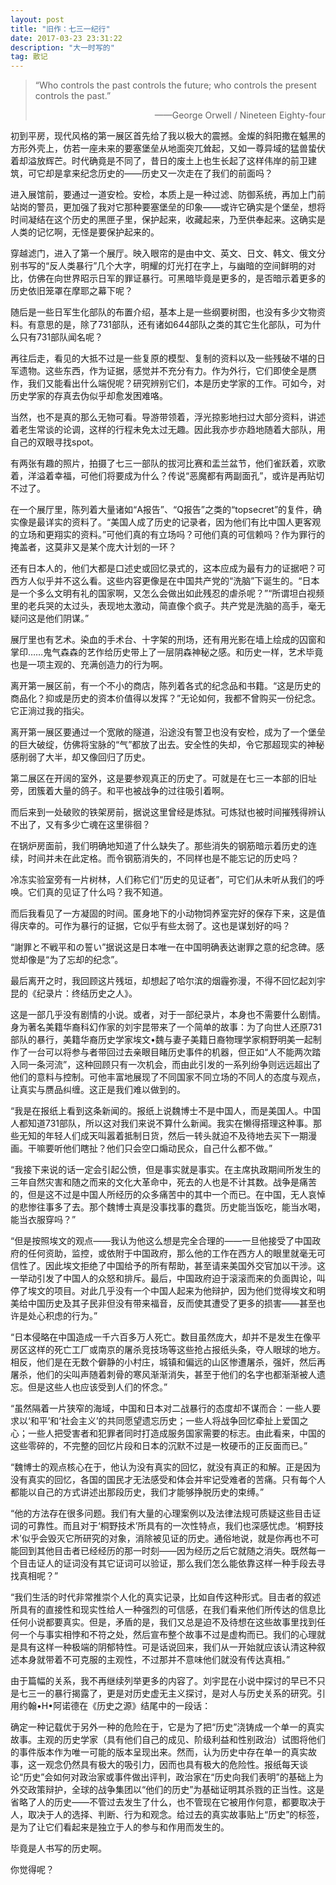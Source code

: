 ```yaml
---
layout: post
title: "旧作：七三一纪行"
date: 2017-03-23 23:31:22
description: "大一时写的"
tag: 散记
---
```


> “Who controls the past controls the future; who controls the present controls the past.”
> 
> <p style="text-align:right">——George Orwell / Nineteen Eighty-four</p>

初到平房，现代风格的第一展区首先给了我以极大的震撼。金燦的斜阳撒在魆黑的方形外壳上，仿若一座未来的要塞堡垒从地面突兀耸起，又如一尊异域的猛兽蛰伏着却溢放辉芒。时代确竟是不同了，昔日的废土上也生长起了这样伟岸的前卫建筑，可它却是拿来纪念历史的——历史又一次走在了我们的前面吗？

进入展馆前，要通过一道安检。安检，本质上是一种过滤、防御系统，再加上门前站岗的警员，更加强了我对它那种要塞堡垒的印象——或许它确实是个堡垒，想将时间凝结在这个历史的黑匣子里，保护起来，收藏起来，乃至供奉起来。这确实是人类的记忆啊，无怪是要保护起来的。

穿越滤门，进入了第一个展厅。映入眼帘的是由中文、英文、日文、韩文、俄文分别书写的“反人类暴行”几个大字，明耀的灯光打在字上，与幽暗的空间鲜明的对比，仿佛在向世界昭示日军的罪证暴行。可黑暗毕竟是更多的，是否暗示着更多的历史依旧笼罩在摩耶之幕下呢？

随后是一些日军生化部队的布置介绍，基本上是一些纲要树图，也没有多少文物资料。有意思的是，除了731部队，还有诸如644部队之类的其它生化部队，可为什么只有731部队闻名呢？

再往后走，看见的大抵不过是一些复原的模型、复制的资料以及一些残破不堪的日军遗物。这些东西，作为证据，感觉并不充分有力。作为外行，它们即使全是赝作，我们又能看出什么端倪呢？研究辨别它们，本是历史学家的工作。可如今，对历史学家的存真去伪似乎却愈发困难咯。

当然，也不是真的那么无物可看。导游带领着，浮光掠影地扫过大部分资料，讲述着老生常谈的论调，这样的行程未免太过无趣。因此我亦步亦趋地随着大部队，用自己的双眼寻找spot。

有两张有趣的照片，拍摄了七三一部队的拔河比赛和盂兰盆节，他们雀跃着，欢歌着，洋溢着幸福，可他们将要成为什么？传说“恶魔都有两副面孔”，或许是再贴切不过了。

在一个展厅里，陈列着大量诸如“A报告”、“Q报告”之类的“topsecret”的复件，确实像是最详实的资料了。“美国人成了历史的记录者，因为他们有比中国人更客观的立场和更翔实的资料。”可他们真的有立场吗？可他们真的可信赖吗？作为罪行的掩盖者，这莫非又是某个庞大计划的一环？

还有日本人的，他们大都是口述史或回忆录式的，这本应成为最有力的证据吧？可西方人似乎并不这么看。这些内容更像是在中国共产党的“洗脑”下诞生的。“日本是一个多么文明有礼的国家啊，又怎么会做出如此残忍的虐杀呢？”“所谓坦白视频里的老兵哭的太过头，表现地太激动，简直像个疯子。共产党是洗脑的高手，毫无疑问这是他们阴谋。”

展厅里也有艺术。染血的手术台、十字架的刑场，还有用光影在墙上绘成的囚窗和掌印……鬼气森森的艺作给历史带上了一层阴森神秘之感。和历史一样，艺术毕竟也是一项主观的、充满创造力的行为啊。

离开第一展区前，有一个不小的商店，陈列着各式的纪念品和书籍。“这是历史的商品化？抑或是历史的资本价值得以发挥？”无论如何，我都不曾购买一份纪念。它正淌过我的指尖。

离开第一展区要通过一个宽敞的隧道，沿途没有警卫也没有安检，成为了一个堡垒的巨大破绽，仿佛将宝脉的“气”都放了出去。安全性的失却，令它那超现实的神秘感削弱了大半，却又像回归了历史。

第二展区在开阔的室外，这是要参观真正的历史了。可就是在七三一本部的旧址旁，团簇着大量的鸽子。和平也被战争的过往吸引着啊。

而后来到一处破败的铁架房前，据说这里曾经是炼狱。可炼狱也被时间摧残得辨认不出了，又有多少亡魂在这里徘徊？

在锅炉房面前，我们明确地知道了什么缺失了。那些消失的钢筋暗示着历史的连续，时间并未在此定格。而令钢筋消失的，不同样也是不能忘记的历史吗？

冷冻实验室旁有一片树林，人们称它们“历史的见证者”，可它们从未听从我们的呼唤。它们真的见证了什么吗？我不知道。

而后我看见了一方凝固的时间。匿身地下的小动物饲养室完好的保存下来，这是值得庆幸的。可作为暴行的证据，它似乎有些太弱了。这也是谋划好的吗？

“謝罪と不戦平和の誓い”据说这是日本唯一在中国明确表达谢罪之意的纪念碑。感觉却像是“为了忘却的纪念”。

最后离开之时，我回顾这片残垣，却想起了哈尔滨的烟霾弥漫，不得不回忆起刘宇昆的《纪录片：终结历史之人》。

这是一部几乎没有剧情的小说。或者，对于一部纪录片，本身也不需要什么剧情。身为著名美籍华裔科幻作家的刘宇昆带来了一个简单的故事：为了向世人还原731部队的暴行，美籍华裔历史学家埃文•魏与妻子美籍日裔物理学家桐野明美一起制作了一台可以将参与者带回过去亲眼目睹历史事件的机器，但正如“人不能两次踏入同一条河流”，这种回顾只有一次机会，而由此引发的一系列纷争则远远超出了他们的意料与控制。可他丰富地展现了不同国家不同立场的不同人的态度与观点，让真实与赝品纠缠。这正是我们难以做到的。

“我是在报纸上看到这条新闻的。报纸上说魏博士不是中国人，而是美国人。中国人都知道731部队，所以这对我们来说不算什么新闻。我实在懒得搭理这种事。那些无知的年轻人们成天叫嚣着抵制日货，然后一转头就迫不及待地去买下一期漫画。干嘛要听他们瞎扯？他们只会空口煽动民众，自己什么都不做。”

“我接下来说的话一定会引起公愤，但是事实就是事实。在主席执政期间所发生的三年自然灾害和随之而来的文化大革命中，死去的人也是不计其数。战争是痛苦的，但是这不过是中国人所经历的众多痛苦中的其中一个而已。在中国，无人哀悼的悲惨往事多了去。那个魏博士真是没事找事的蠢货。历史能当饭吃，能当水喝，能当衣服穿吗？”

“但是按照埃文的观点——我认为他这么想是完全合理的——一旦他接受了中国政府的任何资助，监控，或依附于中国政府，那么他的工作在西方人的眼里就毫无可信性了。因此埃文拒绝了中国给予的所有帮助，甚至请来美国外交官加以干涉。这一举动引发了中国人的众怒和排斥。最后，中国政府迫于滚滚而来的负面舆论，叫停了埃文的项目。对此几乎没有一个中国人起来为他辩护，因为他们觉得埃文和明美给中国历史及其子民非但没有带来福音，反而使其遭受了更多的损害——甚至也许是处心积虑的行为。”

“日本侵略在中国造成一千六百多万人死亡。数目虽然庞大，却并不是发生在像平房区这样的死亡工厂或南京的屠杀竞技场等这些抢占报纸头条，夺人眼球的地方。相反，他们是在无数个僻静的小村庄，城镇和偏远的山区惨遭屠杀，强奸，然后再屠杀，他们的尖叫声随着刺骨的寒风渐渐消失，甚至于他们的名字也都渐渐被人遗忘。但是这些人也应该受到人们的怀念。”

“虽然隔着一片狭窄的海域，中国和日本对二战暴行的态度却不谋而合：一些人要求以‘和平’和‘社会主义’的共同愿望遗忘历史；一些人将战争回忆牵扯上爱国之心；一些人把受害者和犯罪者同时打造成服务国家需要的标志。由此看来，中国的这些零碎的，不完整的回忆片段和日本的沉默不过是一枚硬币的正反面而已。”

“魏博士的观点核心在于，他认为没有真实的回忆，就没有真正的和解。正是因为没有真实的回忆，各国的国民才无法感受和体会并牢记受难者的苦痛。只有每个人都能以自己的方式讲述出那段历史，我们才能够挣脱历史的束缚。”

“他的方法存在很多问题。我们有大量的心理案例以及法律法规可质疑这些目击证词的可靠性。而且对于‘桐野技术’所具有的一次性特点，我们也深感忧虑。‘桐野技术’似乎会毁灭它所研究的对象，消除被见证的历史。通俗地说，就是你再也不可能回到其他目击者已经经历的那一时刻——因为经历之后它就随之消失。既然每一个目击证人的证词没有其它证词可以验证，那么我们怎么能依靠这样一种手段去寻找真相呢？”

“我们生活的时代非常推崇个人化的真实记录，比如自传这种形式。目击者的叙述所具有的直接性和现实性给人一种强烈的可信感，在我们看来他们所传达的信息比任何小说都要真实。但是，矛盾的是，我们又总是迫不及待想在这些故事里找到任何一个与事实相悖和不符之处，然后宣布整个故事不过是虚构而已。我们的心理就是具有这样一种极端的阴郁特性。可是话说回来，我们从一开始就应该认清这种叙述本身就带着不可克服的主观性，不过那并不意味他们就没有传达真相。”

由于篇幅的关系，我不再继续列举更多的内容了。刘宇昆在小说中探讨的早已不只是七三一的暴行揭露了，更是对历史虚无主义探讨，是对人与历史关系的研究。引用约翰•H•阿诺德在《历史之源》结尾中的一段话：

确定一种记载优于另外一种的危险在于，它是为了把“历史”浇铸成一个单一的真实故事。主观的历史学家（具有他们自己的成见、阶级利益和性别政治）试图将他们的事件版本作为唯一可能的版本呈现出来。然而，认为历史中存在单一的真实故事，这一观念仍然具有极大的吸引力，因而也具有极大的危险性。报纸每天谈论“历史”会如何对政治家或事件做出评判，政治家在“历史向我们表明”的基础上为外交政策辩护，全球的战争集团以“他们的历史”为基础证明其杀戮的正当性。这是省略了人的历史——不管过去发生了什么，也不管现在它被用作何意，都要取决于人，取决于人的选择、判断、行为和观念。给过去的真实故事贴上“历史”的标签，是为了让它们看起来是独立于人的参与和作用而发生的。

毕竟是人书写的历史啊。

你觉得呢？
